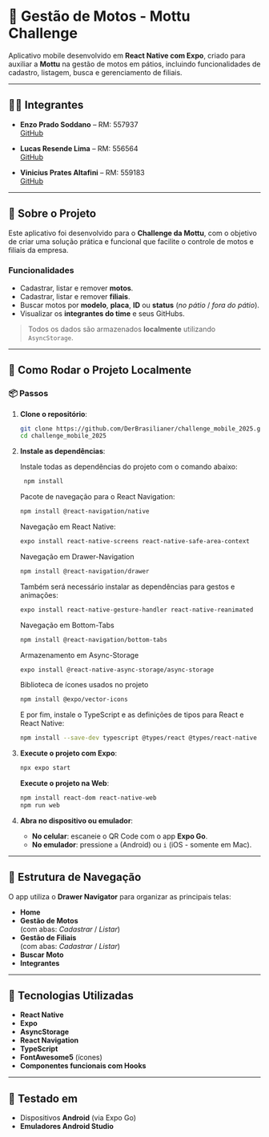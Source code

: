 # 🛵 Gestão de Motos - Mottu Challenge

Aplicativo mobile desenvolvido em **React Native com Expo**, criado para auxiliar a **Mottu** na gestão de motos em pátios, incluindo funcionalidades de cadastro, listagem, busca e gerenciamento de filiais.

---

## 👨‍💻 Integrantes

- **Enzo Prado Soddano** – RM: 557937  
  [GitHub](https://github.com/DerBrasilianer)

- **Lucas Resende Lima** – RM: 556564  
  [GitHub](https://github.com/lucasresendelima)

- **Vinicius Prates Altafini** – RM: 559183  
  [GitHub](https://github.com/vinicius945)

---

## 📱 Sobre o Projeto

Este aplicativo foi desenvolvido para o **Challenge da Mottu**, com o objetivo de criar uma solução prática e funcional que facilite o controle de motos e filiais da empresa.

### Funcionalidades

- Cadastrar, listar e remover **motos**.
- Cadastrar, listar e remover **filiais**.
- Buscar motos por **modelo**, **placa**, **ID** ou **status** (_no pátio_ / _fora do pátio_).
- Visualizar os **integrantes do time** e seus GitHubs.

> Todos os dados são armazenados **localmente** utilizando `AsyncStorage`.

---

## 🚀 Como Rodar o Projeto Localmente

### 📦 Passos

1. **Clone o repositório**:
   ```bash
   git clone https://github.com/DerBrasilianer/challenge_mobile_2025.git
   cd challenge_mobile_2025
   ```

2. **Instale as dependências**:
   
   Instale todas as dependências do projeto com o comando abaixo:
   ```bash
    npm install
   ```
   Pacote de navegação para o React Navigation:
    ```bash
    npm install @react-navigation/native
    ```
    Navegação em React Native:
    ```bash
    expo install react-native-screens react-native-safe-area-context
    ```
    Navegação em Drawer-Navigation
    ```bash
    npm install @react-navigation/drawer
    ```
    Também será necessário instalar as dependências para gestos e animações:
    ```bash
    expo install react-native-gesture-handler react-native-reanimated
    ```
    Navegação em Bottom-Tabs
    ```bash
    npm install @react-navigation/bottom-tabs
    ```
    Armazenamento em Async-Storage
    ```bash
    expo install @react-native-async-storage/async-storage
    ```
    Biblioteca de ícones usados no projeto
    ```bash
    npm install @expo/vector-icons
    ```
    E por fim, instale o TypeScript e as definições de tipos para React e React Native:
    ```bash
    npm install --save-dev typescript @types/react @types/react-native
    ```

4. **Execute o projeto com Expo**:
   ```bash
   npx expo start
   ```
   **Execute o projeto na Web**:
   ```bash
   npm install react-dom react-native-web
   npm run web
   ```

5. **Abra no dispositivo ou emulador**:
   - **No celular**: escaneie o QR Code com o app **Expo Go**.
   - **No emulador**: pressione `a` (Android) ou `i` (iOS - somente em Mac).

---

## 🧩 Estrutura de Navegação

O app utiliza o **Drawer Navigator** para organizar as principais telas:

- **Home**
- **Gestão de Motos**  
  (com abas: _Cadastrar_ / _Listar_)
- **Gestão de Filiais**  
  (com abas: _Cadastrar_ / _Listar_)
- **Buscar Moto**
- **Integrantes**

---

## 📁 Tecnologias Utilizadas

- **React Native**
- **Expo**
- **AsyncStorage**
- **React Navigation**
- **TypeScript**
- **FontAwesome5** (ícones)
- **Componentes funcionais com Hooks**

---

## 🧪 Testado em

- Dispositivos **Android** (via Expo Go)
- **Emuladores Android Studio**
